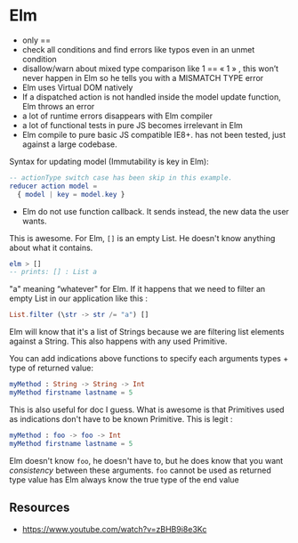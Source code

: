 # Elm

- only ==
- check all conditions and find errors like typos even in an unmet condition
- disallow/warn about mixed type comparison like 1 == « 1 » , this won’t never happen in Elm so he tells you with a MISMATCH TYPE error
- Elm uses Virtual DOM natively
- If a dispatched action is not handled inside the model update function, Elm throws an error
- a lot of runtime errors disappears with Elm compiler
- a lot of functional tests in pure JS becomes irrelevant in Elm
- Elm compile to pure basic JS compatible IE8+. has not been tested, just against a large codebase.

Syntax for updating model (Immutability is key in Elm):
```Elm
-- actionType switch case has been skip in this example.
reducer action model =
  { model | key = model.key }
```

- Elm do not use function callback. It sends instead, the new data the user wants.

This is awesome. For Elm, `[]` is an empty List. He doesn't know anything about what it contains.
```Elm
elm > []
-- prints: [] : List a
```
"a" meaning “whatever" for Elm.
If it happens that we need to filter an empty List in our application like this :
```Elm
List.filter (\str -> str /= "a") []
```
Elm will know that it's a list of Strings because we are filtering list elements against a String. This also happens with any used Primitive.


You can add indications above functions to specify each arguments types + type of returned value:
```Elm
myMethod : String -> String -> Int
myMethod firstname lastname = 5
```
This is also useful for doc I guess.
What is awesome is that Primitives used as indications don't have to be known Primitive.
This is legit :
```Elm
myMethod : foo -> foo -> Int
myMethod firstname lastname = 5
```
Elm doesn't know `foo`, he doesn't have to, but he does know that you want _consistency_ between these arguments.
`foo` cannot be used as returned type value has Elm always know the true type of the end value



## Resources
- https://www.youtube.com/watch?v=zBHB9i8e3Kc
